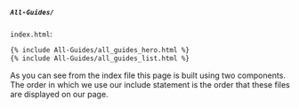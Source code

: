 ##### `All-Guides/`

`index.html`:

```html
{% include All-Guides/all_guides_hero.html %}
{% include All-Guides/all_guides_list.html %}

```

As you can see from the index file this page is built using two components.
The order in which we use our include statement is the order that these files are displayed on our page.